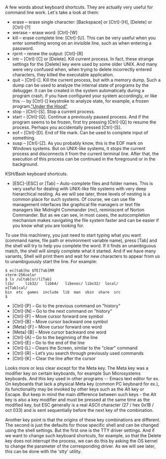 A few words about keyboard shortcuts. They are actually very useful for command line work. Let's take a look at them:

* erase – erase single character: [Backspace] or [Ctrl]-[H], [Delete] or [Ctrl]-[?]
* werase – erase word: [Ctrl]-[W]
* kill – erase complete line: [Ctrl]-[U]. This can be very useful when you enter something wrong on an invisible line, such as when entering a password.
* rprnt – renew the output: [Ctrl]-[R]
* intr – [Ctrl]-[C] or [Delete]. Kill current process. In fact, these strange settings for the [Delete] key were used by some older UNIX. And many were very confused when, when trying to delete incorrectly entered characters, they killed the executable application. 
* quit – [Ctrl]-[\]. Kill the current process, but with a memory dump. Such a dump can be used to analyze the internal state of programs by the debugger. It can be created in the system automatically during a program crash, if you have configured your system accordingly, or like this -- by [Ctrl]-[\] keystroke to analyze state, for example, a frozen program.["Under the Hood"](under_the_hood/core_dump.md)
* stop – [Ctrl]-[S]. Stop a current process.
* start – [Ctrl]-[Q]. Continue a previously paused process. And if the program seems to be frozen, first try pressing [Ctrl]-[Q] to resume the process. Perhaps you accidentally pressed [Ctrl]-[S].
* eof – [Ctrl]-[D]. End of file mark. Can be used to complete input of something.
* susp – [Ctrl]-[Z]. As you probably know, this is the EOF mark on Windows systems. But on UNIX-like systems, it stops the current process and disconnects it from the current terminal line. After that, the execution of this process can be continued in the foreground or in the background.

KSH/Bash keyboard shortcuts.
* [ЕЅС]-[ЕЅС] or [Tab] – Auto-complete files and folder names. This is very useful for dealing with UNIX-like file systems with very deep hierarchical nesting. As we will see later, three levels of nesting is a common place for such systems. Of course, we can use file management interfaces like graphical file managers or text file managers like Midnight Commander (mc), reminiscent of Norton Commander. But as we can see, in most cases, the autocompletion mechanism makes navigating the file system faster and can be easier if you know what you are looking for.

To use this machinery, you just need to start typing what you want (command name, file path or environment variable name), press [Tab] and the shell will try to help you complete the word. If it finds an unambiguous match, the shell will simply complete what it started. And if we have many variants, Shell will print them and wait for new characters to appear from us to unambiguously start the line. For example:
```
$ ec[tab]ho $TE[Tab]RM
xterm-256color
$ ls /u[tab]sr/l[Tab]
lib/     lib32/   lib64/   libexec/ libx32/  local/ 
o[Tab]cal/
bin  etc  games  include  lib  man  sbin  share  src
$
```
* [Ctrl]-[P] – Go to the previous command on "history"
* [Ctrl]-[N] – Go to the next command on "history"
* [Ctrl]-[F] – Move cursor forward one symbol
* [Ctrl]-[B] – Move cursor backward one symbol
* [Meta]-[F] – Move cursor forward one word
* [Meta]-[B] – Move cursor backward one word
* [Ctrl]-[A] – Go to the beginning of the line
* [Ctrl]-[E] – Go to the end of the line
* [Ctrl]-[L] – Clears the Screen, similar to the "clear" command
* [Ctrl]-[R] – Let’s you search through previously used commands
* [Ctrl]-[K] – Clear the line after the cursor

Looks more or less clear except for the Meta key. The Meta key was a modifier key on certain keyboards, for example Sun Microsystems keyboards. And this key used in other programs -- Emacs text editor for ex. On keyboards that lack a physical Meta key (common PC keyboard for ex.), its functionality may be invoked by other keys such as the Alt key or Escape. But keep in mind the main difference between such keys - the Alt key is also a key modifier and must be pressed at the same time as the modified key, but ESC generally is a real ASCII character (27 / hex 0x1B / oct 033) and is sent sequentially before the next key of the combination.

Another key point is that the origins of these key combinations are different. The second is just the defaults for those specific shell and can be changed using the shell settings. But the first one is the TTY driver settings. And if we want to change such keyboard shortcuts, for example, so that the Delete key does not interrupt the process, we can do this by asking the OS kernel to change the parameter of the corresponding driver. As we will see later, this can be done with the 'stty' utility.
